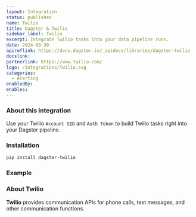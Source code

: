 ```yaml
---
layout: Integration
status: published
name: Twilio
title: Dagster & Twilio
sidebar_label: Twilio
excerpt: Integrate Twilio tasks into your data pipeline runs.
date: 2024-08-30
apireflink: https://docs.dagster.io/_apidocs/libraries/dagster-twilio
docslink:
partnerlink: https://www.twilio.com/
logo: /integrations/Twilio.svg
categories:
  - Alerting
enabledBy:
enables:
---
```


### About this integration

Use your Twilio `Account SID` and `Auth Token` to build Twilio tasks right into your Dagster pipeline.

### Installation

```bash
pip install dagster-twilio
```

### Example

<CodeExample filePath="integrations/twilio.py" language="python" />

### About Twilio

**Twilio** provides communication APIs for phone calls, text messages, and other communication functions.
